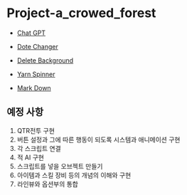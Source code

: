 # Project-a_crowed_forest

* [Chat GPT](https://chatgpt.com/gpts)

* [Dote Changer](https://giventofly.github.io/pixelit/#tryit)

* [Delete Background](https://www.adobe.com/kr/express/feature/image/remove-background)

* [Yarn Spinner](https://try.yarnspinner.dev/)

* [Mark Down](https://inpa.tistory.com/entry/MarkDown-%F0%9F%93%9A-%EB%A7%88%ED%81%AC%EB%8B%A4%EC%9A%B4-%EB%AC%B8%EB%B2%95-%F0%9F%92%AF-%EC%A0%95%EB%A6%AC)

예정 사항
-----------
1. QTR전투 구현
2. 버튼 설정과 그에 따른 행동이 되도록 시스템과 애니메이션 구현
3. 각 스크립트 연결
4. 적 AI 구현
5. 스크립트를 넣을 오브젝트 만들기
6. 아이템과 스킬 장비 등의 개념의 이해와 구현
7. 라인뷰와 옵션부의 통합

